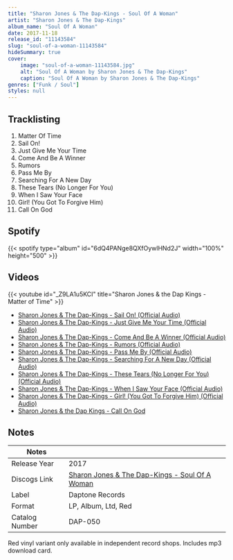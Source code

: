 ```yaml
---
title: "Sharon Jones & The Dap-Kings - Soul Of A Woman"
artist: "Sharon Jones & The Dap-Kings"
album_name: "Soul Of A Woman"
date: 2017-11-18
release_id: "11143584"
slug: "soul-of-a-woman-11143584"
hideSummary: true
cover:
    image: "soul-of-a-woman-11143584.jpg"
    alt: "Soul Of A Woman by Sharon Jones & The Dap-Kings"
    caption: "Soul Of A Woman by Sharon Jones & The Dap-Kings"
genres: ["Funk / Soul"]
styles: null
---
```

## Tracklisting
1. Matter Of Time
2. Sail On!
3. Just Give Me Your Time
4. Come And Be A Winner
5. Rumors
6. Pass Me By
7. Searching For A New Day
8. These Tears (No Longer For You)
9. When I Saw Your Face
10. Girl! (You Got To Forgive Him)
11. Call On God
## Spotify
{{< spotify type="album" id="6dQ4PANge8QXfOywlHNd2J" width="100%" height="500" >}}

## Videos
{{< youtube id="_Z9LA1u5KCI" title="Sharon Jones & the Dap Kings - Matter of Time" >}}
- [Sharon Jones & The Dap-Kings - Sail On! (Official Audio)](https://www.youtube.com/watch?v=FnO5AM5gzG8)
- [Sharon Jones & The Dap-Kings - Just Give Me Your Time (Official Audio)](https://www.youtube.com/watch?v=okqZc6D4wy0)
- [Sharon Jones & The Dap-Kings - Come And Be A Winner (Official Audio)](https://www.youtube.com/watch?v=_oNK5eV0szc)
- [Sharon Jones & The Dap-Kings - Rumors (Official Audio)](https://www.youtube.com/watch?v=P_Y0OSZktQc)
- [Sharon Jones & The Dap-Kings - Pass Me By (Official Audio)](https://www.youtube.com/watch?v=R3UVOZDgbS4)
- [Sharon Jones & The Dap-Kings - Searching For A New Day (Official Audio)](https://www.youtube.com/watch?v=pBs8sfRpq6g)
- [Sharon Jones & The Dap-Kings - These Tears (No Longer For You) (Official Audio)](https://www.youtube.com/watch?v=yDI1GPcHUos)
- [Sharon Jones & The Dap-Kings - When I Saw Your Face (Official Audio)](https://www.youtube.com/watch?v=CyXIn7N1UlQ)
- [Sharon Jones & The Dap-Kings - Girl! (You Got To Forgive Him) (Official Audio)](https://www.youtube.com/watch?v=KjCWFCN87Yw)
- [Sharon Jones & the Dap Kings - Call On God](https://www.youtube.com/watch?v=A6PdxJOoPzQ)

## Notes
| Notes          |             |
| ---------------| ----------- |
| Release Year   | 2017 |
| Discogs Link   | [Sharon Jones & The Dap-Kings - Soul Of A Woman](https://www.discogs.com/release/11143584-Sharon-Jones-The-Dap-Kings-Soul-Of-A-Woman) |
| Label          | Daptone Records |
| Format         | LP, Album, Ltd, Red |
| Catalog Number | DAP-050 |

Red vinyl variant only available in independent record shops.  Includes mp3 download card.
